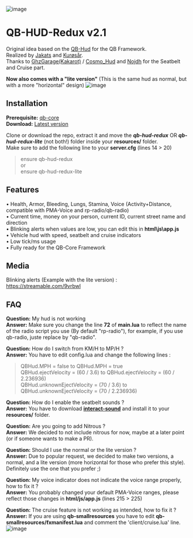 ![image](https://i.imgur.com/tdTjVME.png)
# QB-HUD-Redux v2.1
Original idea based on the [QB-Hud](https://github.com/qbcore-framework/qb-hud) for the QB Framework.  
Realized by [Jakats](https://github.com/Jakats) and [Kurøsår](https://github.com/Kurosar/).  
Thanks to [GhzGarage(Kakarot)](https://github.com/GhzGarage/) / [Cosmo_Hud](https://github.com/GhzGarage/cosmo_hud) and [Nojdh](https://github.com/nojdh/cosmo_hud) for the Seatbelt and Cruise part.  

**Now also comes with a "lite version"** (This is the same hud as normal, but with a more "horizontal" design)
![image](https://i.imgur.com/f5wIne5.png)


## Installation
**Prerequisite:** [qb-core](https://github.com/qbcore-framework/qb-core)  
**Download:** [Latest version](https://github.com/Kurosar/qb-hud-redux/releases/latest)  

Clone or download the repo, extract it and move the ***qb-hud-redux*** OR ***qb-hud-redux-lite*** (not both!) folder inside your **resources/** folder.  
Make sure to add  the following line to your **server.cfg** (lines 14 > 20)  
> ensure qb-hud-redux  
or  
> ensure qb-hud-redux-lite  

## Features
• Health, Armor, Bleeding, Lungs, Stamina, Voice (Activity+Distance, compatible with PMA-Voice and rp-radio/qb-radio)  
• Current time, money on your person, current ID, current street name and direction  
• Blinking alerts when values are low, you can edit this in **html\js\app.js**  
• Vehicle hud with speed, seatbelt and cruise indicators  
• Low tick/ms usage  
• Fully ready for the QB-Core Framework  

## Media
Blinking alerts (Example with the lite version) :  
https://streamable.com/9vrbwl

## FAQ
**Question:** My hud is not working  
**Answer:** Make sure you change the line **72** of **main.lua** to reflect the name of the radio script you use (By default "rp-radio"), for example, if you use qb-radio, juste replace by "qb-radio".  

**Question:** How do I switch from KM/H to MP/H ?  
**Answer:** You have to edit config.lua and change the following lines :   
> QBHud.MPH = false to QBHud.MPH = true  
> QBHud.ejectVelocity = (60 / 3.6) to QBHud.ejectVelocity = (60 / 2.236936)  
> QBHud.unknownEjectVelocity = (70 / 3.6) to QBHud.unknownEjectVelocity = (70 / 2.236936)  

**Question:** How do I enable the seatbelt sounds ?  
**Answer:** You have to download **[interact-sound](https://cdn.discordapp.com/attachments/831653036148654101/862145450865459200/interact-sound.zip)** and install it to your **resources/** folder.  

**Question:** Are you going to add Nitrous ?  
**Answer:** We decided to not include nitrous for now, maybe at a later point (or if someone wants to make a PR).  

**Question:** Should I use the normal or the lite version ?  
**Answer:** Due to popular request, we decided to make two versions, a normal, and a lite version (more horizontal for those who prefer this style).  
Definitely use the one that you prefer ;)  

**Question:** My voice indicator does not indicate the voice range properly, how to fix it ?  
**Answer:** You probably changed your default PMA-Voice ranges, please reflect those changes in **html/js/app.js** (lines 215 > 225)  

**Question:** The cruise feature is not working as intended, how to fix it ?  
**Answer:** If you are using **qb-smallresources** you have to edit **qb-smallresources/fxmanifest.lua** and comment the 'client/cruise.lua' line.  
![image](https://user-images.githubusercontent.com/4887819/126051690-67598943-7a55-4108-bb23-117dea32876c.png)
